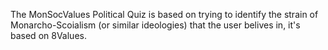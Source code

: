 The MonSocValues Political Quiz is based on trying to identify the strain of Monarcho-Scoialism (or similar ideologies) that the user belives in, it's based on 8Values.
